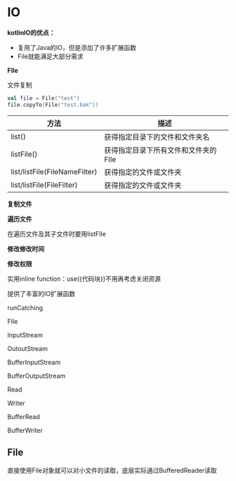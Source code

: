 # IO





**kotlinIO的优点：**

* 复用了Java的IO，但是添加了许多扩展函数
* File就能满足大部分需求



**FIle**

文件复制

```kotlin
val file = File("test")
file.copyTo(File("test.bak"))
```

| 方法                          | 描述                                 |
| ----------------------------- | ------------------------------------ |
| list()                        | 获得指定目录下的文件和文件夹名       |
| listFile()                    | 获得指定目录下所有文件和文件夹的FIle |
| list/listFile(FileNameFilter) | 获得指定的文件或文件夹               |
| list/listFile(FileFilter)     | 获得指定的文件或文件夹               |

**复制文件**



**遍历文件**

在遍历文件及其子文件时要用listFIle



**修改修改时间**



**修改权限**





实用inline  function：use({代码块})不用再考虑关闭资源

提供了丰富的IO扩展函数







runCatching



FIle



InputStream

OutoutStream

BufferInputStream

BufferOutputStream



Read

Writer

BufferRead

BufferWriter



## File

直接使用File对象就可以对小文件的读取，底层实际通过BufferedReader读取